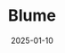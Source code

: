 ---
layout: main/post-photos.html
title: Blume
description: Blume
keyword: Blume
cover: 
  - url: /asset/photos/Blume.jpeg
thumbnail: /asset/photos/Blume.jpeg
date: 2025-01-10
tags: 
  - Fujifilm
  - X100
---